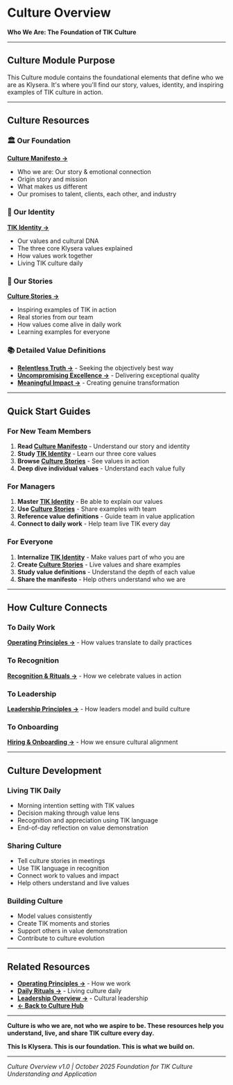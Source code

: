 # Culture Overview

**Who We Are: The Foundation of TIK Culture**

---

## Culture Module Purpose

This Culture module contains the foundational elements that define who we are as Klysera. It's where you'll find our story, values, identity, and inspiring examples of TIK culture in action.

---

## Culture Resources

### 🏛️ Our Foundation
**[Culture Manifesto →](./Culture-Manifesto.md)**
- Who we are: Our story & emotional connection
- Origin story and mission
- What makes us different
- Our promises to talent, clients, each other, and industry

### 🎯 Our Identity
**[TIK Identity →](./TIK-Identity.md)**
- Our values and cultural DNA
- The three core Klysera values explained
- How values work together
- Living TIK culture daily

### 📖 Our Stories
**[Culture Stories →](./Culture-Stories.md)**
- Inspiring examples of TIK in action
- Real stories from our team
- How values come alive in daily work
- Learning examples for everyone

### 📚 Detailed Value Definitions
- **[Relentless Truth →](./Relentless-Truth.md)** - Seeking the objectively best way
- **[Uncompromising Excellence →](./Uncompromising-Excellence.md)** - Delivering exceptional quality
- **[Meaningful Impact →](./Meaningful-Impact.md)** - Creating genuine transformation

---

## Quick Start Guides

### For New Team Members
1. **Read [Culture Manifesto](./Culture-Manifesto.md)** - Understand our story and identity
2. **Study [TIK Identity](./TIK-Identity.md)** - Learn our three core values
3. **Browse [Culture Stories](./Culture-Stories.md)** - See values in action
4. **Deep dive individual values** - Understand each value fully

### For Managers
1. **Master [TIK Identity](./TIK-Identity.md)** - Be able to explain our values
2. **Use [Culture Stories](./Culture-Stories.md)** - Share examples with team
3. **Reference value definitions** - Guide team in value application
4. **Connect to daily work** - Help team live TIK every day

### For Everyone
1. **Internalize [TIK Identity](./TIK-Identity.md)** - Make values part of who you are
2. **Create [Culture Stories](./Culture-Stories.md)** - Live values and share examples
3. **Study value definitions** - Understand the depth of each value
4. **Share the manifesto** - Help others understand who we are

---

## How Culture Connects

### To Daily Work
**[Operating Principles →](../Operating-Principles/_Overview.md)** - How values translate to daily practices

### To Recognition
**[Recognition & Rituals →](../Recognition-Rituals/Recognition-Framework.md)** - How we celebrate values in action

### To Leadership
**[Leadership Principles →](../Leadership/_Overview.md)** - How leaders model and build culture

### To Onboarding
**[Hiring & Onboarding →](../Hiring-Onboarding/Hiring-Guide.md)** - How we ensure cultural alignment

---

## Culture Development

### Living TIK Daily
- Morning intention setting with TIK values
- Decision making through value lens
- Recognition and appreciation using TIK language
- End-of-day reflection on value demonstration

### Sharing Culture
- Tell culture stories in meetings
- Use TIK language in recognition
- Connect work to values and impact
- Help others understand and live values

### Building Culture
- Model values consistently
- Create TIK moments and stories
- Support others in value demonstration
- Contribute to culture evolution

---

## Related Resources

- **[Operating Principles →](../Operating-Principles/_Overview.md)** - How we work
- **[Daily Rituals →](../Recognition-Rituals/Daily-Rituals.md)** - Living culture daily
- **[Leadership Overview →](../Leadership/_Overview.md)** - Cultural leadership
- **[← Back to Culture Hub](../Culture-Hub.md)**

---

**Culture is who we are, not who we aspire to be. These resources help you understand, live, and share TIK culture every day.**

**This Is Klysera. This is our foundation. This is what we build on.**

---

*Culture Overview v1.0 | October 2025*
*Foundation for TIK Culture Understanding and Application*